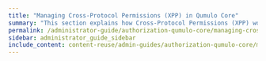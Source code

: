 ```yaml
---
title: "Managing Cross-Protocol Permissions (XPP) in Qumulo Core"
summary: "This section explains how Cross-Protocol Permissions (XPP) work in Qumulo Core and how to enable, disable, and check the status of XPP by using the <code>qq</code> CLI."
permalink: /administrator-guide/authorization-qumulo-core/managing-cross-protocol-permissions-xpp.html
sidebar: administrator_guide_sidebar
include_content: content-reuse/admin-guides/authorization-qumulo-core/managing-cross-protocol-permissions-xpp.md
---
```


